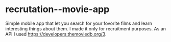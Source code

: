 # recrutation--movie-app
Simple mobile app that let you search for your fovorite films and learn interesting things about them. I made it only for recruitment purposes.
As an API I used https://developers.themoviedb.org/3.
